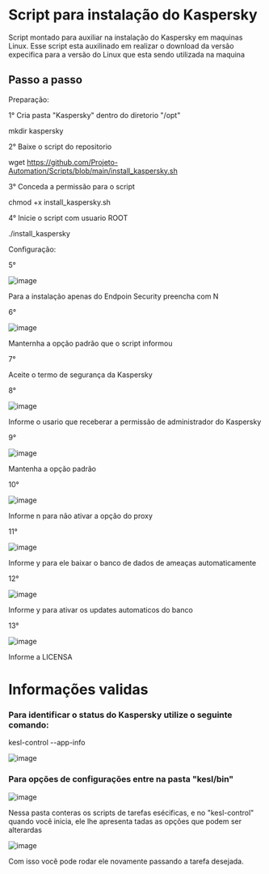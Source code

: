 # Script para instalação do Kaspersky

Script montado para auxiliar na instalação do Kaspersky em maquinas Linux.
Esse script esta auxilinado em realizar o download da versão expecifica para a versão do Linux que esta sendo utilizada na maquina

## Passo a passo

Preparação:

1° Cria pasta "Kaspersky" dentro do diretorio "/opt"

  mkdir kaspersky

2° Baixe o script do repositorio

  wget https://github.com/Projeto-Automation/Scripts/blob/main/install_kaspersky.sh

3° Conceda a permissão para o script

  chmod +x install_kaspersky.sh

4° Inicie o script com usuario ROOT

  ./install_kaspersky

Configuração:

5°

![image](https://github.com/Projeto-Automation/Scripts/assets/148788352/d5e91053-4659-4863-bc4c-f6537d629f1a)

  Para a instalação apenas do Endpoin Security preencha com N

6°

![image](https://github.com/Projeto-Automation/Scripts/assets/148788352/6a174831-071a-47a2-bafb-0bf8ae419542)

  Manternha a opção padrão que o script informou

7°

  Aceite o termo de segurança da Kaspersky

8°

![image](https://github.com/Projeto-Automation/Scripts/assets/148788352/dc82b460-2b7f-4d04-a932-069583334fd9)

  Informe o usario que receberar a permissão de administrador do Kaspersky

9°

![image](https://github.com/Projeto-Automation/Scripts/assets/148788352/adb8c064-e636-45d4-a57a-d4cfe22051bf)

  Mantenha a opção padrão

10°

![image](https://github.com/Projeto-Automation/Scripts/assets/148788352/e235b2e6-8089-4347-b04b-2614040069f0)

  Informe n para não ativar a opção do proxy

11°

![image](https://github.com/Projeto-Automation/Scripts/assets/148788352/c72e0f62-0b06-4e28-8509-7a9ecb601095)

  Informe y para ele baixar o banco de dados de ameaças automaticamente 

12°

![image](https://github.com/Projeto-Automation/Scripts/assets/148788352/b3119316-3fba-4a04-8eab-dcc280471a1a)
  
  Informe y para ativar os updates automaticos do banco

13°

![image](https://github.com/Projeto-Automation/Scripts/assets/148788352/7fb9902b-e185-4487-9f7b-61edf9b72324)
  
  Informe a LICENSA 

# Informações validas

### Para identificar o status do Kaspersky utilize o seguinte comando:

  kesl-control --app-info

![image](https://github.com/Projeto-Automation/Scripts/assets/148788352/80de5af0-3595-48e3-9f6a-5bc14ca6718e)


### Para opções de configurações entre na pasta "kesl/bin"

![image](https://github.com/Projeto-Automation/Scripts/assets/148788352/bf5043ba-7b35-4817-85dd-0d503542c66c)

  Nessa pasta conteras os scripts de tarefas esécificas, e no "kesl-control" quando você inicia, ele lhe apresenta tadas as opções que podem ser alterardas

![image](https://github.com/Projeto-Automation/Scripts/assets/148788352/3dbd1750-4abe-4300-a5a7-2b18f1254779)

  Com isso você pode rodar ele novamente passando a tarefa desejada.






